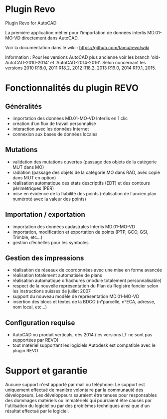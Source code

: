 # Plugin Revo
Plugin Revo for AutoCAD

La première application métier pour l'importation de données Interlis MD.01-MO-VD directement dans AutoCAD.

Voir la documentation dans le wiki :  https://github.com/tamu/revo/wiki

Information : Pour les versions AutoCAD plus ancienne voir les branch 'old-AutoCAD-2010-2014' et 'AutoCAD-2014-2016'. Selon concernant les versions 2010 R18.0, 2011 R18.2, 2012 R18.2, 2013 R19.0, 2014 R19.1, 2015.

# Fonctionnalités du plugin REVO
## Généralités
- importation des données MD.01-MO-VD Interlis en 1 clic
- création d’un flux de travail personnalisé
- interaction avec les données Internet
- connexion aux bases de données locales

## Mutations
- validation des mutations ouvertes (passage des objets de la catégorie MUT dans MO)
- radiation (passage des objets de la catégorie MO dans RAD, avec copie dans MUT en option)
- réalisation automatique des états descriptifs (EDT) et des contours périmétriques (PER)
- mise en évidence de la fiabilité des points (réalisation de l'ancien plan numéroté avec la valeur des points)
## Importation / exportation
- importation des données cadastrales Interlis MD.01-MO-VD
- importation, modification et exportation de points (PTP, GCO, GSI, Trimble, etc...)
- gestion d’échelles pour les symboles

## Gestion des impressions
- réalisation de réseaux de coordonnées avec une mise en forme avancée
- réalisation totalement automatisée de plans
- réalisation automatique d'hachures (module totalement personnalisable)
- respect de la nouvelle représentation du Plan du Registre foncier selon les instructions suisses de juillet 2007
- support du nouveau modèle de représentation MD.01-MO-VD
- insertion des blocs et textes de la BDCO (n°parcelle, n°ECA, adresse, nom local, etc...)

## Configuration requise
- AutoCAD ou produit verticals, dès 2014 (les versions LT ne sont pas supportées par REVO)
- tout matériel supportant les logiciels Autodesk est compatible avec le plugin REVO

# Support et garantie
Aucune support n'est apporté par mail ou téléphone. Le support est uniquement effectué de manière volontaire par la communauté des développeurs. Les développeurs sauraient être tenues pour responsables des dommages matériels ou immatériels qui pourraient être causés par l'utilisation du logiciel ou par des problèmes techniques ainsi que d'un résultat effectué par le logiciel.
